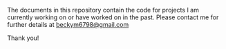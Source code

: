 The documents in this repository contain the code for projects I am currently working on or have worked on in the past. Please contact me for further details at beckym6798@gmail.com

Thank you!
